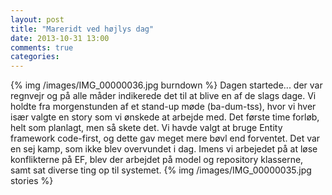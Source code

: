 ```yaml
---
layout: post
title: "Mareridt ved højlys dag"
date: 2013-10-31 13:00
comments: true
categories: 
---
```

{% img /images/IMG_00000036.jpg burndown %}
Dagen startede... der var regnvejr og på alle måder indikerede det til at blive en af de slags dage.
Vi holdte fra morgenstunden af et stand-up møde (ba-dum-tss), hvor vi hver især valgte en story som vi ønskede at arbejde med.
Det første time forløb, helt som planlagt, men så skete det. Vi havde valgt at bruge Entity framework code-first, og dette gav meget mere bøvl end forventet. Det var en sej kamp, som ikke blev overvundet i dag.
Imens vi arbejedet på at løse konflikterne på EF, blev der arbejdet på model og repository klasserne, samt sat diverse ting op til systemet.
{% img /images/IMG_00000035.jpg stories %}
